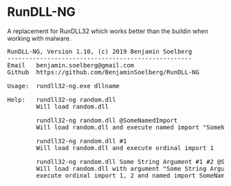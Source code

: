 # RunDLL-NG
A replacement for RunDLL32 which works better than the buildin when working with malware.<br>

<pre>
RunDLL-NG, Version 1.10, (c) 2019 Benjamin Soelberg
---------------------------------------------------
Email   benjamin.soelberg@gmail.com
Github  https://github.com/BenjaminSoelberg/RunDLL-NG

Usage:  rundll32-ng.exe dllname <optional string arguments> <optional list of entrypoints>

Help:   rundll32-ng random.dll
        Will load random.dll

        rundll32-ng random.dll @SomeNamedImport
        Will load random.dll and execute named import "SomeNamedImport"

        rundll32-ng random.dll #1
        Will load random.dll and execute ordinal import 1

        rundll32-ng random.dll Some String Argument #1 #2 @SomeNamedImport
        Will load random.dll with argument "Some String Argument" and
        execute ordinal import 1, 2 and named import SomeNamedImport
</pre>
